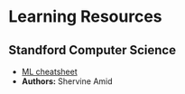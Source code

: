 # Learning Resources

## Standford Computer Science

- [ML cheatsheet](https://stanford.edu/~shervine/teaching/)
- **Authors:** Shervine Amid
